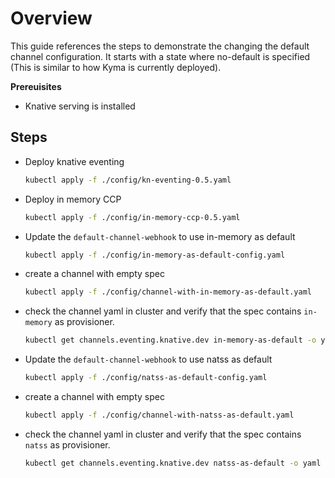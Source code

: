# Overview

This guide references the steps to demonstrate the changing the default channel configuration. It starts with a state where no-default is specified (This is similar to how Kyma is currently deployed).

**Prereuisites**

- Knative serving is installed

## Steps

* Deploy knative eventing

    ```bash
    kubectl apply -f ./config/kn-eventing-0.5.yaml
    ```

* Deploy in memory CCP

    ```bash
    kubectl apply -f ./config/in-memory-ccp-0.5.yaml
    ```

* Update the `default-channel-webhook` to use in-memory as default

    ```bash
    kubectl apply -f ./config/in-memory-as-default-config.yaml
    ```

* create a channel with empty spec

    ```bash
    kubectl apply -f ./config/channel-with-in-memory-as-default.yaml
    ```

* check the channel yaml in cluster and verify that the spec contains `in-memory` as provisioner.

    ```bash
    kubectl get channels.eventing.knative.dev in-memory-as-default -o yaml
    ```

* Update the `default-channel-webhook` to use natss as default
   
    ```bash
    kubectl apply -f ./config/natss-as-default-config.yaml
    ```
   
* create a channel with empty spec
   
    ```bash
    kubectl apply -f ./config/channel-with-natss-as-default.yaml
    ```
   
* check the channel yaml in cluster and verify that the spec contains `natss` as provisioner.
   
    ```bash
    kubectl get channels.eventing.knative.dev natss-as-default -o yaml
    ```